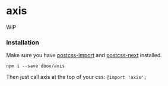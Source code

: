 # axis

WIP

### Installation
Make sure you have [postcss-import](https://github.com/postcss/postcss-import) and [postcss-next](https://github.com/MoOx/postcss-cssnext) installed.

`npm i --save dbox/axis`

Then just call axis at the top of your css:
`@import 'axis';`
